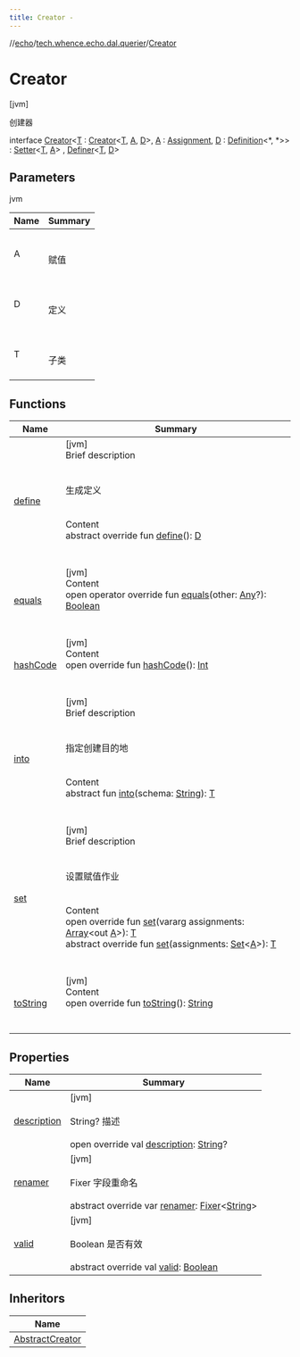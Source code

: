 ```yaml
---
title: Creator -
---
```

//[echo](../../index.md)/[tech.whence.echo.dal.querier](../index.md)/[Creator](index.md)



# Creator  
 [jvm] 

创建器

interface [Creator](index.md)<[T](index.md) : [Creator](index.md)<[T](index.md), [A](index.md), [D](index.md)>, [A](index.md) : [Assignment](../../tech.whence.echo.dal.querier.component/-assignment/index.md), [D](index.md) : [Definition](../../tech.whence.echo.dal.querier.component/-definition/index.md)<*, *>> : [Setter](../../tech.whence.echo.dal.querier.component/-setter/index.md)<[T](index.md), [A](index.md)> , [Definer](../../tech.whence.echo.dal.querier.component/-definer/index.md)<[T](index.md), [D](index.md)>    


## Parameters  
  
jvm  
  
|  Name|  Summary| 
|---|---|
| A| <br><br>赋值<br><br>
| D| <br><br>定义<br><br>
| T| <br><br>子类<br><br>
  


## Functions  
  
|  Name|  Summary| 
|---|---|
| [define](../../tech.whence.echo.dal.querier.component/-definer/define.md)| [jvm]  <br>Brief description  <br><br><br>生成定义<br><br>  <br>Content  <br>abstract override fun [define](../../tech.whence.echo.dal.querier.component/-definer/define.md)(): [D](index.md)  <br><br><br>
| [equals](../../tech.whence.echo.webclient.response.exception/-response-unrecognized-exception/index.md#kotlin/Any/equals/#kotlin.Any?/PointingToDeclaration/)| [jvm]  <br>Content  <br>open operator override fun [equals](../../tech.whence.echo.webclient.response.exception/-response-unrecognized-exception/index.md#kotlin/Any/equals/#kotlin.Any?/PointingToDeclaration/)(other: [Any](https://kotlinlang.org/api/latest/jvm/stdlib/kotlin/-any/index.html)?): [Boolean](https://kotlinlang.org/api/latest/jvm/stdlib/kotlin/-boolean/index.html)  <br><br><br>
| [hashCode](../../tech.whence.echo.webclient.response.exception/-response-unrecognized-exception/index.md#kotlin/Any/hashCode/#/PointingToDeclaration/)| [jvm]  <br>Content  <br>open override fun [hashCode](../../tech.whence.echo.webclient.response.exception/-response-unrecognized-exception/index.md#kotlin/Any/hashCode/#/PointingToDeclaration/)(): [Int](https://kotlinlang.org/api/latest/jvm/stdlib/kotlin/-int/index.html)  <br><br><br>
| [into](into.md)| [jvm]  <br>Brief description  <br><br><br>指定创建目的地<br><br>  <br>Content  <br>abstract fun [into](into.md)(schema: [String](https://kotlinlang.org/api/latest/jvm/stdlib/kotlin/-string/index.html)): [T](index.md)  <br><br><br>
| [set](../../tech.whence.echo.dal.querier.component/-setter/set.md)| [jvm]  <br>Brief description  <br><br><br>设置赋值作业<br><br>  <br>Content  <br>open override fun [set](../../tech.whence.echo.dal.querier.component/-setter/set.md)(vararg assignments: [Array](https://kotlinlang.org/api/latest/jvm/stdlib/kotlin/-array/index.html)<out [A](index.md)>): [T](index.md)  <br>abstract override fun [set](../../tech.whence.echo.dal.querier.component/-setter/set.md)(assignments: [Set](https://kotlinlang.org/api/latest/jvm/stdlib/kotlin.collections/-set/index.html)<[A](index.md)>): [T](index.md)  <br><br><br>
| [toString](../../tech.whence.echo.webclient.response.exception/-response-unrecognized-exception/index.md#kotlin/Any/toString/#/PointingToDeclaration/)| [jvm]  <br>Content  <br>open override fun [toString](../../tech.whence.echo.webclient.response.exception/-response-unrecognized-exception/index.md#kotlin/Any/toString/#/PointingToDeclaration/)(): [String](https://kotlinlang.org/api/latest/jvm/stdlib/kotlin/-string/index.html)  <br><br><br>


## Properties  
  
|  Name|  Summary| 
|---|---|
| [description](index.md#tech.whence.echo.dal.querier/Creator/description/#/PointingToDeclaration/)|  [jvm] <br><br>String? 描述<br><br>open override val [description](index.md#tech.whence.echo.dal.querier/Creator/description/#/PointingToDeclaration/): [String](https://kotlinlang.org/api/latest/jvm/stdlib/kotlin/-string/index.html)?   <br>
| [renamer](index.md#tech.whence.echo.dal.querier/Creator/renamer/#/PointingToDeclaration/)|  [jvm] <br><br>Fixer<String> 字段重命名<br><br>abstract override var [renamer](index.md#tech.whence.echo.dal.querier/Creator/renamer/#/PointingToDeclaration/): [Fixer](../../tech.whence.echo.function/-fixer/index.md)<[String](https://kotlinlang.org/api/latest/jvm/stdlib/kotlin/-string/index.html)>   <br>
| [valid](index.md#tech.whence.echo.dal.querier/Creator/valid/#/PointingToDeclaration/)|  [jvm] <br><br>Boolean 是否有效<br><br>abstract override val [valid](index.md#tech.whence.echo.dal.querier/Creator/valid/#/PointingToDeclaration/): [Boolean](https://kotlinlang.org/api/latest/jvm/stdlib/kotlin/-boolean/index.html)   <br>


## Inheritors  
  
|  Name| 
|---|
| [AbstractCreator](../-abstract-creator/index.md)

